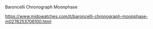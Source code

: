 Baroncelli Chronograph Moonphase 

https://www.midowatches.com/it/baroncelli-chronograph-moonphase-m0276253706100.html
